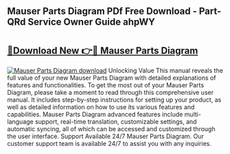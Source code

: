 ## Mauser Parts Diagram PDf Free Download - Part-QRd Service Owner Guide ahpWY

# <h2><a href="http://dfjpn3s.blite.top/?on=Mauser+Parts+Diagram">🔗Download New 👉🔴 Mauser Parts Diagram</a></h2>

[![Mauser Parts Diagram download](https://i.imgur.com/lujVjoI.png)](http://dfjpn3s.blite.top/?on=Mauser+Parts+Diagram)
Unlocking Value This manual reveals the full value of your new Mauser Parts Diagram with detailed explanations of features and functionalities. To get the most out of your Mauser Parts Diagram, please take a moment to read through this comprehensive user manual. It includes step-by-step instructions for setting up your product, as well as detailed information on how to use its various features and capabilities. Mauser Parts Diagram advanced features include multi-language support, real-time translation, customizable settings, and automatic syncing, all of which can be accessed and customized through the user interface. Support Available 24/7 Mauser Parts Diagram. Our customer support team is available 24/7 to assist you with any inquiries.
